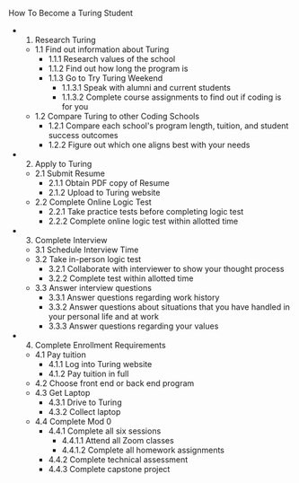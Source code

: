 How To Become a Turing Student

- 1. Research Turing
  - 1.1 Find out information about Turing
    - 1.1.1 Research values of the school
    - 1.1.2 Find out how long the program is
    - 1.1.3 Go to Try Turing Weekend
      - 1.1.3.1 Speak with alumni and current students
      - 1.1.3.2 Complete course assignments to find out if coding is for you
  - 1.2 Compare Turing to other Coding Schools
    - 1.2.1 Compare each school's program length, tuition, and student success outcomes
    - 1.2.2 Figure out which one aligns best with your needs
- 2. Apply to Turing
  - 2.1 Submit Resume
    - 2.1.1 Obtain PDF copy of Resume
    - 2.1.2 Upload to Turing website
  - 2.2 Complete Online Logic Test
    - 2.2.1 Take practice tests before completing logic test
    - 2.2.2 Complete online logic test within allotted time
- 3. Complete Interview
  - 3.1 Schedule Interview Time
  - 3.2 Take in-person logic test
    - 3.2.1 Collaborate with interviewer to show your thought process
    - 3.2.2 Complete test within allotted time
  - 3.3 Answer interview questions
    - 3.3.1 Answer questions regarding work history
    - 3.3.2 Answer questions about situations that you have handled in your personal life and at work
    - 3.3.3 Answer questions regarding your values
- 4. Complete Enrollment Requirements
  - 4.1 Pay tuition
    - 4.1.1 Log into Turing website
    - 4.1.2 Pay tuition in full
  - 4.2 Choose front end or back end program
  - 4.3 Get Laptop
    - 4.3.1 Drive to Turing
    - 4.3.2 Collect laptop
  - 4.4 Complete Mod 0
    - 4.4.1 Complete all six sessions
      - 4.4.1.1 Attend all Zoom classes
      - 4.4.1.2 Complete all homework assignments
    - 4.4.2 Complete technical assessment
    - 4.4.3 Complete capstone project
